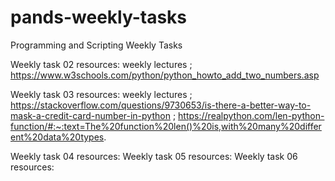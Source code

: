 # pands-weekly-tasks
Programming and Scripting Weekly Tasks

Weekly task 02 resources:
weekly lectures ; https://www.w3schools.com/python/python_howto_add_two_numbers.asp

Weekly task 03 resources:
weekly lectures ; https://stackoverflow.com/questions/9730653/is-there-a-better-way-to-mask-a-credit-card-number-in-python ; https://realpython.com/len-python-function/#:~:text=The%20function%20len()%20is,with%20many%20different%20data%20types.

Weekly task 04 resources:
Weekly task 05 resources:
Weekly task 06 resources:
